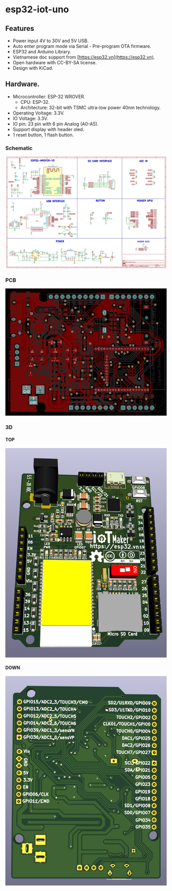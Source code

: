 # esp32-iot-uno

## Features

- Power input 4V to 30V and 5V USB.
- Auto enter program mode via Serial - Pre-program OTA firmware.
- ESP32 and Arduino Library.
- Vietnamese doc support from [https://esp32.vn](https://esp32.vn).
- Open hardware with CC-BY-SA license.
- Design with KiCad.

## Hardware.

- Microcontroller: ESP-32 WROVER.
	- CPU: ESP-32.
	- Architecture: 32-bit with TSMC ultra-low power 40nm technology.
- Operating Voltage: 3.3V.
- IO Voltage: 3.3V.
- IO pin: 23 pin with 6 pin Analog (A0-A5).
- Support display with header oled.
- 1 reset button, 1 flash button.

### Schematic

[![ESP32 IoT UNO Schematic](assets/esp32-iot-uno-sch.png)](assets/esp32-iot-uno-sch.svg)

### PCB

[![ESP32 IoT UNO PCB](assets/esp32-iot-uno-pcb.png)](assets/esp32-iot-uno-pcb.svg)

### 3D

#### TOP

[![ESP32 IoT UNO 3D TOP](assets/esp32-iot-uno-3d-top.png)](assets/esp32-iot-uno-pcb.svg)

#### DOWN

[![ESP32 IoT UNO 3D DOWN](assets/esp32-iot-uno-3d-down.png)](assets/esp32-iot-uno-pcb.svg)

